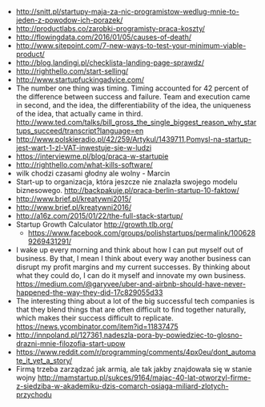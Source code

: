 - http://snitt.pl/startupy-maja-za-nic-programistow-wedlug-mnie-to-jeden-z-powodow-ich-porazek/
- http://productlabs.co/zarobki-programisty-praca-koszty/
- http://flowingdata.com/2016/01/05/causes-of-death/
- http://www.sitepoint.com/7-new-ways-to-test-your-minimum-viable-product/
- http://blog.landingi.pl/checklista-landing-page-sprawdz/
- http://righthello.com/start-selling/
- http://www.startupfuckingadvice.com/
- The number one thing was timing. Timing accounted for 42 percent of the difference between success and failure. Team and execution came in second, and the idea, the differentiability of the idea, the uniqueness of the idea, that actually came in third. http://www.ted.com/talks/bill_gross_the_single_biggest_reason_why_startups_succeed/transcript?language=en
- http://www.polskieradio.pl/42/259/Artykul/1439711,Pomysl-na-startup-jest-wart-1-zl-VAT-inwestuje-sie-w-ludzi
- https://interviewme.pl/blog/praca-w-startupie
- http://righthello.com/what-kills-software/
- wilk chodzi czasami głodny ale wolny - Marcin
- Start-up to organizacja, która jeszcze nie znalazła swojego modelu biznesowego. http://backpakuje.pl/praca-berlin-startup-10-faktow/
- http://www.brief.pl/kreatywni2015/
- http://www.brief.pl/kreatywni2016/
- http://a16z.com/2015/01/22/the-full-stack-startup/
- Startup Growth Calculator http://growth.tlb.org/
  - https://www.facebook.com/groups/polishstartups/permalink/1006289269431291/
- I wake up every morning and think about how I can put myself out of business. By that, I mean I think about every way another business can disrupt my profit margins and my current successes. By thinking about what they could do, I can do it myself and innovate my own business. https://medium.com/@garyvee/uber-and-airbnb-should-have-never-happened-the-way-they-did-17c829055d33
- The interesting thing about a lot of the big successful tech companies is that they blend things that are often difficult to find together naturally, which makes their success difficult to replicate. https://news.ycombinator.com/item?id=11837475
- http://innpoland.pl/127361,nadeszla-pora-by-powiedziec-to-glosno-drazni-mnie-filozofia-start-upow
- https://www.reddit.com/r/programming/comments/4px0eu/dont_automate_it_yet_a_story/
- Firmą trzeba zarządzać jak armią, ale tak jakby znajdowała się w stanie wojny http://mamstartup.pl/sukces/9164/majac-40-lat-otworzyl-firme-z-siedziba-w-akademiku-dzis-comarch-osiaga-miliard-zlotych-przychodu
